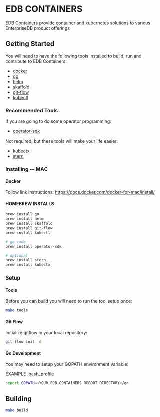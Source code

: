 # EDB CONTAINERS

EDB Containers provide container and kubernetes solutions to various EnterpriseDB product offerings

## Getting Started

You will need to have the following tools installed to build, run and contribute to EDB Containers:

* [docker](https://docs.docker.com/get-docker/)
* [go](https://golang.org/doc/install)
* [helm](https://helm.sh/docs/intro/install/)
* [skaffold](https://skaffold.dev/docs/install/)
* [git-flow](https://github.com/nvie/gitflow/wiki/Installation)
* [kubectl](https://kubernetes.io/docs/tasks/tools/install-kubectl/)

### Recommended Tools

If you are going to do some operator programming:

* [operator-sdk](https://docs.openshift.com/container-platform/4.1/applications/operator_sdk/osdk-getting-started.html#osdk-installing-cli_osdk-getting-started)

Not required, but these tools will make your life easier:
* [kubectx](https://github.com/ahmetb/kubectx)
* [stern](https://github.com/wercker/stern)

### Installing -- MAC

#### Docker
Follow link instructions:
<https://docs.docker.com/docker-for-mac/install/>

#### HOMEBREW INSTALLS
```bash
brew install go
brew install helm
brew install skaffold
brew install git-flow
brew install kubectl

# go code
brew install operator-sdk

# optional
brew install stern
brew install kubectx
```

### Setup

#### Tools
Before you can build you will need to run the tool setup once:

```bash
make tools
```

#### Git Flow
Initialize gitflow in your local repository:

```bash
git flow init -d
```

#### Go Development

You may need to setup your GOPATH environment variable: 

EXAMPLE .bash_profile
```bash
export GOPATH=<YOUR_EDB_CONTAINERS_REBOOT_DIRECTORY>/go
```

## Building

```bash
make build
```
